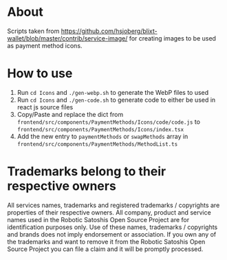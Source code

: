 # About

Scripts taken from https://github.com/hsjoberg/blixt-wallet/blob/master/contrib/service-image/ for creating images to be used as payment method icons.

# How to use

1. Run `cd Icons` and `./gen-webp.sh` to generate the WebP files to used
2. Run `cd Icons` and `./gen-code.sh` to generate code to either be used in react js source files
3. Copy/Paste and replace the dict from `frontend/src/components/PaymentMethods/Icons/code/code.js` to `frontend/src/components/PaymentMethods/Icons/index.tsx`
4. Add the new entry to `paymentMethods` or `swapMethods` array in `frontend/src/components/PaymentMethods/MethodList.ts`

# Trademarks belong to their respective owners

All services names, trademarks and registered trademarks / copyrights are properties of their respective owners. All company, product and service names used in the Robotic Satoshis Open Source Project are for identification purposes only. Use of these names, trademarks / copyrights and brands does not imply endorsement or association. If you own any of the trademarks and want to remove it from the Robotic Satoshis Open Source Project you can file a claim and it will be promptly processed.
